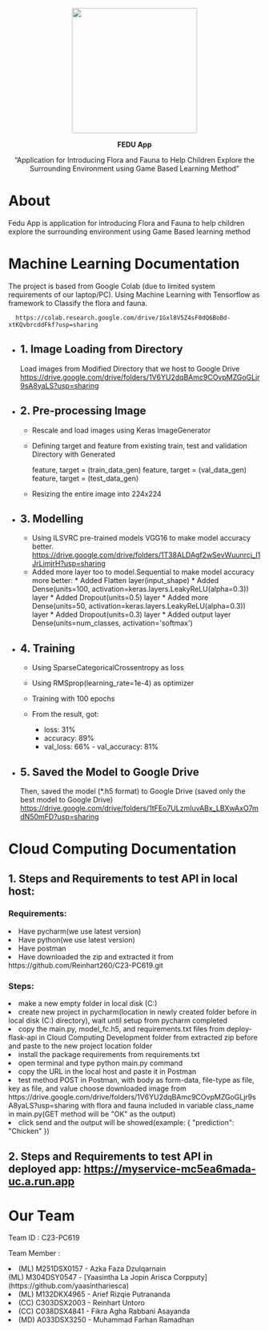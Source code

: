 <p align="center"> <img src="https://github.com/Reinhart260/C23-PC619/assets/121779270/85f0f1a3-42d1-470d-8f21-06c2209291fe.png)" width="250" height="250"></p>
<p align="center"><b>FEDU App</b></p>
<p align="center">“Application for Introducing Flora and Fauna to Help Children Explore the Surrounding Environment using Game Based Learning Method” </P>

# About
Fedu App is application for introducing Flora and Fauna to help children explore the surrounding environment using Game Based learning method

# Machine Learning Documentation
The project is based from Google Colab (due to limited system requirements of our laptop/PC). Using Machine Learning with Tensorflow as framework to Classify the flora and fauna.
      
      https://colab.research.google.com/drive/1Gxl8V5Z4sF0dQ6BoBd-xtKQvbrcddFkf?usp=sharing
- ## 1. Image Loading from Directory
     Load images from Modified Directory that we host to Google Drive
        https://drive.google.com/drive/folders/1V6YU2dqBAmc9COvpMZGoGLjr9sA8yaLS?usp=sharing

- ## 2. Pre-processing Image
     - Rescale and load images using Keras ImageGenerator

    * Defining target and feature from existing train, test and validation Directory with Generated
      
      feature, target = (train_data_gen)
      feature, target = (val_data_gen)
      feature, target = (test_data_gen)
      
    + Resizing the entire image into 224x224 

- ## 3. Modelling
     - Using ILSVRC pre-trained models VGG16 to make model accuracy better.
      https://drive.google.com/drive/folders/1T38ALDAgf2wSevWuunrcj_I1JrLimjrH?usp=sharing
     - Added more layer too to model.Sequential to make model accuracy more better:
      * Added Flatten layer(input_shape)
      * Added Dense(units=100, activation=keras.layers.LeakyReLU(alpha=0.3)) layer
      * Added Dropout(units=0.5) layer
      * Added more Dense(units=50, activation=keras.layers.LeakyReLU(alpha=0.3)) layer
      * Added Dropout(units=0.3) layer
      * Added output layer Dense(units=num_classes, activation='softmax')

- ## 4. Training
     - Using SparseCategoricalCrossentropy as loss
     - Using RMSprop(learning_rate=1e-4) as optimizer
     - Training with 100 epochs
     - From the result, got:

        - loss: 31%
        - accuracy: 89%
        - val_loss: 66%
      - val_accuracy: 81%

- ## 5. Saved the Model to Google Drive
     Then, saved the model (*.h5 format) to Google Drive (saved only the best model to Google Drive)
     https://drive.google.com/drive/folders/1tFEo7ULzmIuvABx_LBXwAxO7mdN50mFD?usp=sharing

# Cloud Computing Documentation
## 1. Steps and Requirements to test API in local host:
### Requirements:
<li>Have pycharm(we use latest version)</li>
<li>Have python(we use latest version)</li>
<li>Have postman</li>
<li>Have downloaded the zip and extracted it from https://github.com/Reinhart260/C23-PC619.git</li>


### Steps:
<li>make a new empty folder in local disk (C:)</li>
<li>create new project in pycharm(location in newly created folder before in local disk (C:) directory), wait until setup from pycharm completed</li>
<li>copy the main.py, model_fc.h5, and requirements.txt files from deploy-flask-api in Cloud Computing Development folder from extracted zip before and paste to the new project location folder</li>
<li>install the package requirements from requirements.txt</li>
<li>open terminal and type python main.py command</li>
<li>copy the URL in the local host and paste it in Postman</li>
<li>test method POST in Postman, with body as form-data, file-type as file, key as file, and value choose downloaded image from https://drive.google.com/drive/folders/1V6YU2dqBAmc9COvpMZGoGLjr9sA8yaLS?usp=sharing with flora and fauna included in variable class_name in main.py(GET method will be "OK" as the output)</li>
<li>click send and the output will be showed(example: { "prediction": "Chicken" })</li>

## 2. Steps and Requirements to test API in deployed app: https://myservice-mc5ea6mada-uc.a.run.app

# Our Team
<p>Team ID		: C23-PC619</P>
<p>Team Member		: </P>
<li>(ML) M251DSX0157 	- Azka Faza Dzulqarnain</li>   		
(ML) M304DSY0547 	- [Yaasintha La Jopin Arisca Corpputy](https://github.com/yaasinthariesca)
<li>(ML) M132DKX4965	- Arief Rizqie Putrananda 			</li>
<li>(CC) C303DSX2003 	- Reinhart Untoro 				</li>
<li>(CC) C038DSX4841	- Fikra Agha Rabbani Asayanda 	</li>
<li>(MD) A033DSX3250	- Muhammad Farhan Ramadhan 	</li>	
